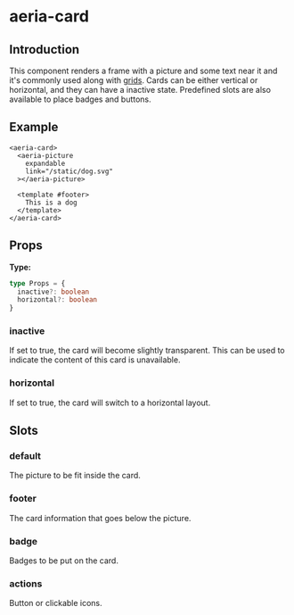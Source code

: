 # aeria-card

## Introduction

This component renders a frame with a picture and some text near it and it's commonly used along with [grids](/aeria-ui/help-topics/create-a-list-or-a-grid-of-cards). Cards can be either vertical or horizontal, and they can have a inactive state. Predefined slots are also available to place badges and buttons.

## Example

```vue-html
<aeria-card>
  <aeria-picture
    expandable
    link="/static/dog.svg"
  ></aeria-picture>

  <template #footer>
    This is a dog
  </template>
</aeria-card>
```

## Props

**Type:**

```typescript
type Props = {
  inactive?: boolean
  horizontal?: boolean
}
```

### inactive <Badge type="tip" text="boolean" />

If set to true, the card will become slightly transparent. This can be used to
indicate the content of this card is unavailable.

### horizontal <Badge type="tip" text="boolean" />

If set to true, the card will switch to a horizontal layout.

## Slots

### default

The picture to be fit inside the card.

### footer

The card information that goes below the picture.

### badge

Badges to be put on the card.

### actions

Button or clickable icons.
